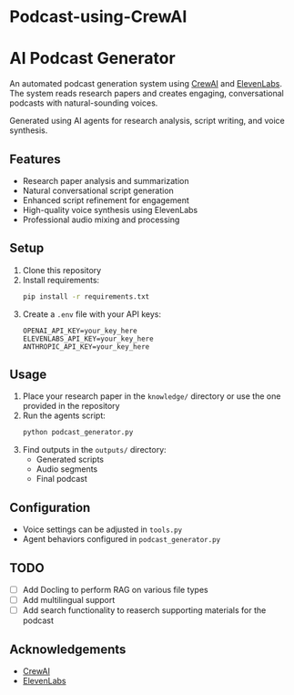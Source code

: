 # Podcast-using-CrewAI
# AI Podcast Generator

An automated podcast generation system using [CrewAI](https://crewai.com/) and [ElevenLabs](https://elevenlabs.io/). The system reads research papers and creates engaging, conversational podcasts with natural-sounding voices.


Generated using AI agents for research analysis, script writing, and voice synthesis.

## Features
- Research paper analysis and summarization
- Natural conversational script generation
- Enhanced script refinement for engagement
- High-quality voice synthesis using ElevenLabs
- Professional audio mixing and processing

## Setup
1. Clone this repository
2. Install requirements:
   ```bash
   pip install -r requirements.txt
   ```
3. Create a `.env` file with your API keys:
   ```
   OPENAI_API_KEY=your_key_here
   ELEVENLABS_API_KEY=your_key_here
   ANTHROPIC_API_KEY=your_key_here
   ```

## Usage
1. Place your research paper in the `knowledge/` directory or use the one provided in the repository
2. Run the agents script:
   ```bash
   python podcast_generator.py
   ```
3. Find outputs in the `outputs/` directory:
   - Generated scripts
   - Audio segments
   - Final podcast

## Configuration
- Voice settings can be adjusted in `tools.py`
- Agent behaviors configured in `podcast_generator.py`

## TODO
- [ ] Add Docling to perform RAG on various file types
- [ ] Add multilingual support
- [ ] Add search functionality to reaserch supporting materials for the podcast

## Acknowledgements
- [CrewAI](https://crewai.com/)
- [ElevenLabs](https://elevenlabs.io/)
